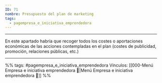 ```yaml
---
ID: 71
nombre: Presupuesto del plan de marketing
tags:
  - pagempresa_e_iniciativa_emprendedora
---
```

___
En este apartado habría que recoger todos los costes o aportaciones económicas de las acciones contempladas en el plan (costes de publicidad, promoción, relaciones públicas, etc.)

____
%%
tags:  #pagempresa_e_iniciativa_emprendedora 
Vínculos:  [[000-Menú Empresa e iniciativa emprendedora 📃|Menú Empresa e iniciativa emprendedora 📃]]
%%